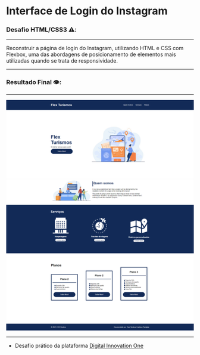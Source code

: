# Interface de Login do Instagram

### Desafio HTML/CSS3 ⚠️:
***
  Reconstruir a página de login do Instagram, utilizando HTML e CSS com Flexbox, uma das abordagens de posicionamento de elementos mais utilizadas quando se trata de responsividade.
***

### Resultado Final 👁️:
***
 ![Foto Resultado1](https://github.com/Davi-Perdigao/Desafios_DIO/blob/main/Flex%20Projeto/images/Resultado-1.png?raw=true)
 ![Foto Resultado2](https://github.com/Davi-Perdigao/Desafios_DIO/blob/main/Flex%20Projeto/images/Resultado-2.png?raw=true)
 ![Foto Resultado3](https://github.com/Davi-Perdigao/Desafios_DIO/blob/main/Flex%20Projeto/images/Resultado-3.png?raw=true)

***

- Desafio prático da plataforma [Digital Innovation One](https://web.digitalinnovation.one/home "Digital Innovation One")
